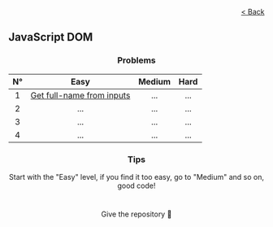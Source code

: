 <p align="right">
  <a href="../home.md">< Back</a>
</p>

<h2>JavaScript DOM</h2>

<h3 align="center">Problems</h3>

<div align="center">

| N° | Easy 	| Medium 	| Hard 	|
|:---: |:---:	|:---:	|:---:	|
| 1 | [Get full-name from inputs](./get-full-name-from-inputs/problem.md)	| ... 	| ... 	|
| 2 | ... 	| ... 	| ... 	|
| 3 | ... 	| ... 	| ... 	|
| 4 | ... 	| ... 	| ... 	|

</div>

<h3 align="center">Tips</h3>

<p align="center">Start with the "Easy" level, if you find it too easy, go to "Medium" and so on, good code!</p>

#

<p align="center">Give the repository 🌟<p>
